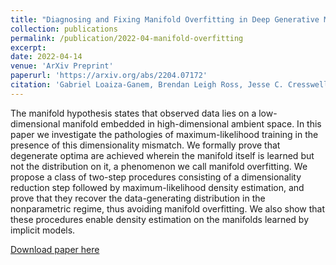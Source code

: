 ```yaml
---
title: "Diagnosing and Fixing Manifold Overfitting in Deep Generative Models"
collection: publications
permalink: /publication/2022-04-manifold-overfitting
excerpt: 
date: 2022-04-14
venue: 'ArXiv Preprint'
paperurl: 'https://arxiv.org/abs/2204.07172'
citation: 'Gabriel Loaiza-Ganem, Brendan Leigh Ross, Jesse C. Cresswell, and Anthony L. Caterini. Diagnosing and Fixing Manifold Overfitting in Deep Generative Models. arXiv:2204.07172'
---
```

The manifold hypothesis states that observed data lies on a low-dimensional manifold embedded in high-dimensional ambient space. In this paper we investigate the pathologies of maximum-likelihood training in the presence of this dimensionality mismatch. We formally prove that degenerate optima are achieved wherein the manifold itself is learned but not the distribution on it, a phenomenon we call manifold overfitting. We propose a class of two-step procedures consisting of a dimensionality reduction step followed by maximum-likelihood density estimation, and prove that they recover the data-generating distribution in the nonparametric regime, thus avoiding manifold overfitting. We also show that these procedures enable density estimation on the manifolds learned by implicit models.

[Download paper here](http://jescresswell.github.io/files/2204.07172.pdf)